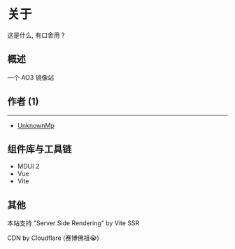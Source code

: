 # 关于

这是什么, 有口舍用 ?

概述
---
一个 AO3 镜像站

## 作者 (1)
---
- [UnknownMp](https://www.unknownmp.top)  
  <mdui-avatar src="https://cdn.unknownmp.top/website/logo.jpg"></mdui-avatar>
  

组件库与工具链
---
- MDUI 2
- Vue
- Vite

其他
---
本站支持 "Server Side Rendering" by Vite SSR

CDN by Cloudflare (赛博佛祖😭)
